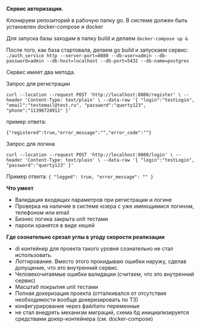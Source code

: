 **Сервис авторизации.** 

Клонируем репозиторий в рабочую папку go.
В системе должен быть установлен docker-compose и docker

Для запуска базы заходим в папку build и делаем `docker-compose up &`

После того, как база стартовала, делаем go build и запускаем сервис:
`./auth_service http --server-port=8080 --db-user=admin --db-password=admin --db-host=localhost --db-port=5432 --db-name=postgres`

Сервис имеет два метода. 

Запрос для регистрации

`curl --location --request POST 'http://localhost:8080/register' \
 --header 'Content-Type: text/plain' \
 --data-raw '{
 	"login":"testLogin",
 	"email":"testemail@test.ru",
 	"password":"querty123",
 	"phone":"11398724911"
 }'`

 пример ответа: 
 
 `{"registered":true,"error_message":"","error_code":""}`
 
 Запрос для логина
 
 `curl --location --request POST 'http://localhost:8080/login' \
  --header 'Content-Type: text/plain' \
  --data-raw '{
  	"login":"testLogin",
  	"password":"querty123"
  }'`
  
  Пример ответа: 
  `{
      "logged": true,
      "error_message": ""
  }`

**Что умеет**
* Валидация входящих параметров при регистрации и логине 
* Проверка на наличие в системе юзера с уже имеющимися логином, телефоном или email
* Бизнес логика закрыта unit тестами
* пароли хранятся в виде хешей

**Где сознательно срезал углы в угоду скорости реализации**
* di контейнер для проекта такого уровня сознательно не стал использовать.
* Логгирование. Вместо этого прокидываю ошибки наружу, сделав допущение, что это внутренний сервис.
* Человекочитаемые ошибки валидации (считаем, что это внутренний сервис)
* Масштаб покрытия unit тестами
* Полная докеризация проекта (отталкивался от отсутствия необходимости вообще докеризировать по ТЗ)
* конфигурирование через файл\env переменные
* не стал внедрять механизм миграций, схема бд инициализируется средствами докер-контейнера (см. docker-compose)
